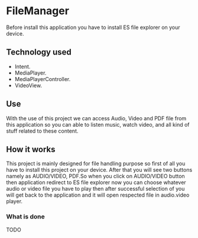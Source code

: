# FileManager
   
   Before install this application you have to install ES file explorer on your device.

## Technology used
 
 * Intent. 
 * MediaPlayer. 
 * MediaPlayerController.
 * VideoView.

## Use

 With the use of this project we can access Audio, Video and PDF file from this application so you can able to listen music, watch video, and all kind of stuff related to these content.

## How it works
 
 This project is mainly designed for file handling purpose so first of all you have to install this project on your device. After that you will see two buttons namely as AUDIO/VIDEO, PDF.So when you click on AUDIO/VIDEO button then application redirect to ES file explorer now you can choose whatever audio or video file you have to play then after successful selection of you will get back to the application and it will open respected file in audio.video player.

### What is done
 
 TODO